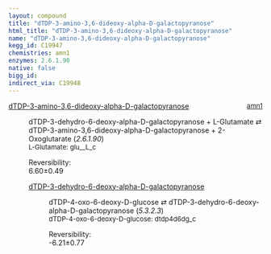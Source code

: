 ```yaml
---
layout: compound
title: "dTDP-3-amino-3,6-dideoxy-alpha-D-galactopyranose"
html_title: "dTDP-3-amino-3,6-dideoxy-alpha-D-galactopyranose"
name: "dTDP-3-amino-3,6-dideoxy-alpha-D-galactopyranose"
kegg_id: C19947
chemistries: amn1
enzymes: 2.6.1.90
native: false
bigg_id:
indirect_via: C19948
---
```

<dl><dt class='rs-product'><a href='{{ site.url }}{{ site.baseurl }}/compounds/C19947' class='link-dark' data-bs-toggle='tooltip' data-bs-html='true' data-bs-title='KEGG: C19947'>dTDP-3-amino-3,6-dideoxy-alpha-D-galactopyranose</a><span style='float: right; max-width: 40%'><a href='{{ site.url }}{{ site.baseurl }}/chemistries/amn1' class='link-dark opacity-50' style='font-size: small; word-wrap: anywhere;'>amn1</a></span></dt><dd><p>dTDP-3-dehydro-6-deoxy-alpha-D-galactopyranose + L-Glutamate &#8644; dTDP-3-amino-3,6-dideoxy-alpha-D-galactopyranose + 2-Oxoglutarate (<i>2.6.1.90</i>)<br /><span style='font-size: small;'><span data-bs-toggle='tooltip' data-bs-html='true' data-bs-title='KEGG: C00025'>L-Glutamate</span>: glu__L_c</span><br /><div class="reversibility_info">Reversibility: <div class="progress"><div class="progress-bar bg-success" role="progressbar" style="width: 0%" aria-valuenow="0" aria-valuemin="0" aria-valuemax="100"></div></div><span>6.60&plusmn;0.49</span><div class="progress"><div class="progress-bar bg-danger" role="progressbar" style="width: 66.00%" aria-valuenow="6.600086287929116" aria-valuemin="0" aria-valuemax="10"></div><div class="progress-bar bg-warning" role="progressbar" style="width: 4.89%" aria-valuenow="6.600086287929116" aria-valuemin="0" aria-valuemax="10"></div></div></div></p><dl><dt><a href='{{ site.url }}{{ site.baseurl }}/compounds/C19960' class='link-dark' data-bs-toggle='tooltip' data-bs-html='true' data-bs-title='KEGG: C19960'>dTDP-3-dehydro-6-deoxy-alpha-D-galactopyranose</a><span style='float: right; max-width: 40%'><a href='{{ site.url }}{{ site.baseurl }}/chemistries/None' class='link-dark opacity-50' style='font-size: small; word-wrap: anywhere;'></a></span></dt><dd><p>dTDP-4-oxo-6-deoxy-D-glucose &#8644; dTDP-3-dehydro-6-deoxy-alpha-D-galactopyranose (<i>5.3.2.3</i>)<br /><span style='font-size: small;'><span data-bs-toggle='tooltip' data-bs-html='true' data-bs-title='KEGG: C11907'>dTDP-4-oxo-6-deoxy-D-glucose</span>: dtdp4d6dg_c</span><br /><div class="reversibility_info">Reversibility: <div class="progress" style="flex-direction: row-reverse;"><div class="progress-bar bg-success" role="progressbar" style="width: 62.13%" aria-valuenow="-6.2133087995256195" aria-valuemin="0" aria-valuemax="10"></div><div class="progress-bar bg-warning" role="progressbar" style="width: 7.68%" aria-valuenow="-6.2133087995256195" aria-valuemin="0" aria-valuemax="10"></div></div><span>-6.21&plusmn;0.77</span><div class="progress"><div class="progress-bar bg-danger" role="progressbar" style="width: 0%" aria-valuenow="-6.2133087995256195" aria-valuemin="0" aria-valuemax="10"></div></div></div></p><dl></dl></dd></dl></dd></dl>